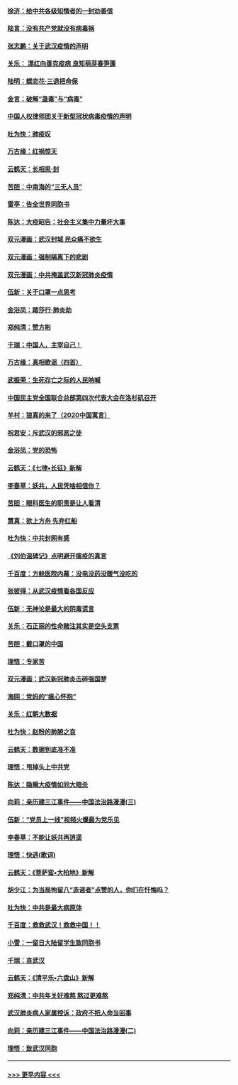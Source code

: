 #### [徐济：给中共各级知情者的一封劝善信](../pages/nsc993/n11868561.md?t=02150244) 
#### [陆言：没有共产党就没有病毒祸](../pages/nsc993/n11868232.md?t=02150244) 
#### [张志鹏：关于武汉疫情的声明](../pages/nsc993/n11867182.md?t=02150244) 
#### [关乐： 漂红向善克疫病 良知萌芽春笋蓬](../pages/nsc993/n11865710.md?t=02150244) 
#### [陆明：蝶恋花‧三退把命保](../pages/nsc993/n11865673.md?t=02150244) 
#### [金言：破解“蛊毒”与“病毒”](../pages/nsc993/n11864103.md?t=02150244) 
#### [中国人权律师团关于新型冠状病毒疫情的声明](../pages/nsc993/n11864249.md?t=02150244) 
#### [吐为快：肺疫叹](../pages/nsc993/n11864027.md?t=02150244) 
#### [万古缘：红祸惊天](../pages/nsc993/n11864079.md?t=02150244) 
#### [云鹤天：长相思‧封](../pages/nsc993/n11864006.md?t=02150244) 
#### [苦胆：中南海的“三无人员”](../pages/nsc993/n11862997.md?t=02150244) 
#### [雷亭：告全世界同胞书](../pages/nsc993/n11862572.md?t=02150244) 
#### [陈达：大疫昭告：社会主义集中力量坏大事](../pages/nsc993/n11859419.md?t=02150244) 
#### [双元漫画：武汉封城 民众痛不欲生](../pages/nsc993/n11859287.md?t=02150244) 
#### [双元漫画：强制隔离下的悲剧](../pages/nsc993/n11859244.md?t=02150244) 
#### [双元漫画：中共掩盖武汉新冠肺炎疫情](../pages/nsc993/n11858249.md?t=02150244) 
#### [伍新：关于口罩一点思考](../pages/nsc993/n11859195.md?t=02150244) 
#### [金浴凤：踏莎行‧肺炎劫](../pages/nsc993/n11858227.md?t=02150244) 
#### [郑纯清：赞方彬](../pages/nsc993/n11856803.md?t=02150244) 
#### [千瑞；中国人，主宰自己！](../pages/nsc993/n11856793.md?t=02150244) 
#### [万古缘：真相歌谣（四首）](../pages/nsc993/n11856263.md?t=02150244) 
#### [武振荣：生死存亡之际的人民呐喊](../pages/nsc993/n11856256.md?t=02150244) 
#### [中国民主党全国联合总部第四次代表大会在洛杉矶召开](../pages/nsc993/n11856344.md?t=02150244) 
#### [羊村：狼真的来了（2020中国寓言）](../pages/nsc993/n11856229.md?t=02150244) 
#### [祝君安：斥武汉的邪恶之徒](../pages/nsc993/n11855861.md?t=02150244) 
#### [金浴凤：党的恐怖](../pages/nsc993/n11855849.md?t=02150244) 
#### [云鹤天：《七律▪长征》新解](../pages/nsc993/n11855479.md?t=02150244) 
#### [李春草：妖共，人民凭啥相信你？](../pages/nsc993/n11855196.md?t=02150244) 
#### [苦胆：眼科医生的职责是让人看清](../pages/nsc993/n11853840.md?t=02150244) 
#### [慧真：欲上方舟 先弃红船](../pages/nsc993/n11853483.md?t=02150244) 
#### [吐为快：中共封网有感](../pages/nsc993/n11852575.md?t=02150244) 
#### [《刘伯温碑记》点明避开瘟疫的真言](../pages/nsc993/n11852128.md?t=02150244) 
#### [千百度：方舱医院内幕：没电没药没暖气没吃的](../pages/nsc993/n11850211.md?t=02150244) 
#### [张彼得：从武汉疫情看各国反应](../pages/nsc993/n11850102.md?t=02150244) 
#### [伍新：无神论是最大的阴毒谎言](../pages/nsc993/n11846129.md?t=02150244) 
#### [关乐：石正丽的性命赌注其实是空头支票](../pages/nsc993/n11846109.md?t=02150244) 
#### [苦胆：戴口罩的中国](../pages/nsc993/n11845576.md?t=02150244) 
#### [理悟：专家苦](../pages/nsc993/n11845564.md?t=02150244) 
#### [双元漫画：武汉新冠肺炎击碎强国梦](../pages/nsc993/n11843320.md?t=02150244) 
#### [海网：党妈的“瘟心怀抱”](../pages/nsc993/n11840740.md?t=02150244) 
#### [关乐：红朝大数据](../pages/nsc993/n11840675.md?t=02150244) 
#### [吐为快：赵粉的肺腑之哀](../pages/nsc993/n11840618.md?t=02150244) 
#### [云鹤天：数据到底准不准](../pages/nsc993/n11840325.md?t=02150244) 
#### [理悟：甩掉头上中共党](../pages/nsc993/n11838826.md?t=02150244) 
#### [陈达：隐瞒大疫情如同大暗杀](../pages/nsc993/n11838771.md?t=02150244) 
#### [向莉：亲历建三江事件——中国法治路漫漫(三)](../pages/nsc993/n11831825.md?t=02150244) 
#### [伍新：“党员上一线”视频火爆最为党乐见](../pages/nsc993/n11838200.md?t=02150244) 
#### [李春草：不能让妖共再逍遥](../pages/nsc993/n11838102.md?t=02150244) 
#### [理悟：快逃(歌词)](../pages/nsc993/n11838083.md?t=02150244) 
#### [云鹤天：《菩萨蛮▪大柏地》新解](../pages/nsc993/n11838059.md?t=02150244) 
#### [胡少江：为当局拘留八“造谣者”点赞的人，你们在忏悔吗？](../pages/nsc993/n11836801.md?t=02150244) 
#### [吐为快：中共是最大病原体](../pages/nsc993/n11836748.md?t=02150244) 
#### [千百度：救救武汉！救救中国！！](../pages/nsc993/n11836145.md?t=02150244) 
#### [小雪：一留日大陆留学生致同胞书](../pages/nsc993/n11834624.md?t=02150244) 
#### [千瑞：哀武汉](../pages/nsc993/n11833647.md?t=02150244) 
#### [云鹤天：《清平乐▪六盘山》新解](../pages/nsc993/n11833611.md?t=02150244) 
#### [郑纯清：中共年关好难熬 熬过更难熬](../pages/nsc993/n11833489.md?t=02150244) 
#### [武汉肺炎病人家属控诉：政府不把人命当回事](../pages/nsc993/n11833205.md?t=02150244) 
#### [向莉：亲历建三江事件——中国法治路漫漫(二)](../pages/nsc993/n11829102.md?t=02150244) 
#### [理悟：致武汉同胞](../pages/nsc993/n11831522.md?t=02150244) 

----
#### [ >>> 更早内容 <<< ](../indexes/nsc993-earlier.md)
